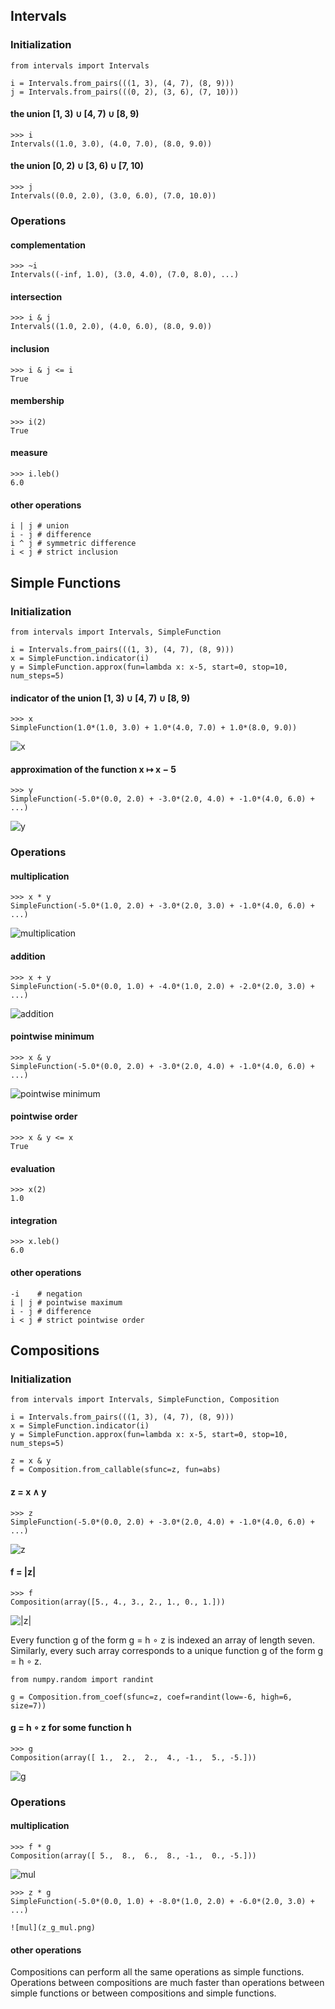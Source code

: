 ## Intervals
### Initialization
```
from intervals import Intervals

i = Intervals.from_pairs(((1, 3), (4, 7), (8, 9)))
j = Intervals.from_pairs(((0, 2), (3, 6), (7, 10)))
```
#### the union [1, 3) ∪ [4, 7) ∪ [8, 9)
```
>>> i
Intervals((1.0, 3.0), (4.0, 7.0), (8.0, 9.0))
```
#### the union [0, 2) ∪ [3, 6) ∪ [7, 10)
```
>>> j
Intervals((0.0, 2.0), (3.0, 6.0), (7.0, 10.0))

```
### Operations
#### complementation
```
>>> ~i
Intervals((-inf, 1.0), (3.0, 4.0), (7.0, 8.0), ...)
```
#### intersection
```
>>> i & j
Intervals((1.0, 2.0), (4.0, 6.0), (8.0, 9.0))
```
#### inclusion
```
>>> i & j <= i
True
```
#### membership
```
>>> i(2)
True
```
#### measure
```
>>> i.leb()
6.0
```
#### other operations
```
i | j # union
i - j # difference
i ^ j # symmetric difference
i < j # strict inclusion
```
## Simple Functions
### Initialization
```
from intervals import Intervals, SimpleFunction

i = Intervals.from_pairs(((1, 3), (4, 7), (8, 9)))
x = SimpleFunction.indicator(i)
y = SimpleFunction.approx(fun=lambda x: x-5, start=0, stop=10, num_steps=5)
```
#### indicator of the union [1, 3) ∪ [4, 7) ∪ [8, 9)
```
>>> x
SimpleFunction(1.0*(1.0, 3.0) + 1.0*(4.0, 7.0) + 1.0*(8.0, 9.0))
```

![x](x.png)
#### approximation of the function x ↦ x − 5
```
>>> y
SimpleFunction(-5.0*(0.0, 2.0) + -3.0*(2.0, 4.0) + -1.0*(4.0, 6.0) + ...)
```
![y](y.png)
### Operations
#### multiplication
```
>>> x * y
SimpleFunction(-5.0*(1.0, 2.0) + -3.0*(2.0, 3.0) + -1.0*(4.0, 6.0) + ...)
```
![multiplication](mul.png)
#### addition
```
>>> x + y
SimpleFunction(-5.0*(0.0, 1.0) + -4.0*(1.0, 2.0) + -2.0*(2.0, 3.0) + ...)
```
![addition](add.png)
#### pointwise minimum
```
>>> x & y
SimpleFunction(-5.0*(0.0, 2.0) + -3.0*(2.0, 4.0) + -1.0*(4.0, 6.0) + ...)
```
![pointwise minimum](min.png)
#### pointwise order
```
>>> x & y <= x
True
```
#### evaluation
```
>>> x(2)
1.0
```
#### integration
```
>>> x.leb()
6.0
```
#### other operations
```
-i    # negation
i | j # pointwise maximum
i - j # difference
i < j # strict pointwise order
```
## Compositions
### Initialization
```
from intervals import Intervals, SimpleFunction, Composition

i = Intervals.from_pairs(((1, 3), (4, 7), (8, 9)))
x = SimpleFunction.indicator(i)
y = SimpleFunction.approx(fun=lambda x: x-5, start=0, stop=10, num_steps=5)

z = x & y
f = Composition.from_callable(sfunc=z, fun=abs)
```
#### z = x ∧ y
```
>>> z
SimpleFunction(-5.0*(0.0, 2.0) + -3.0*(2.0, 4.0) + -1.0*(4.0, 6.0) + ...)
```
![z](min.png)

#### f = |z|
```
>>> f
Composition(array([5., 4., 3., 2., 1., 0., 1.]))
```
![|z|](abs.png)

Every function g of the form g = h ∘ z is indexed an array of length seven. Similarly, every such array corresponds to a unique function g of the form g = h ∘ z.

```
from numpy.random import randint

g = Composition.from_coef(sfunc=z, coef=randint(low=-6, high=6, size=7))
```
#### g = h ∘ z for some function h
```
>>> g
Composition(array([ 1.,  2.,  2.,  4., -1.,  5., -5.]))
```
![g](g.png)
### Operations
#### multiplication
```
>>> f * g
Composition(array([ 5.,  8.,  6.,  8., -1.,  0., -5.]))
```
![mul](f_g_mul.png)
```
>>> z * g
SimpleFunction(-5.0*(0.0, 1.0) + -8.0*(1.0, 2.0) + -6.0*(2.0, 3.0) + ...)
```
```
![mul](z_g_mul.png)
```
#### other operations
Compositions can perform all the same operations as simple functions. Operations between compositions are much faster than operations between simple functions or between compositions and simple functions.



